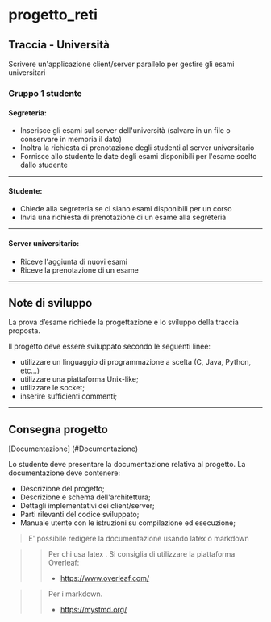 # progetto_reti

## Traccia - Università

Scrivere un'applicazione client/server parallelo per gestire gli esami universitari

### Gruppo 1 studente

#### Segreteria:

- Inserisce gli esami sul server dell'università (salvare in un file o conservare in
  memoria il dato)
- Inoltra la richiesta di prenotazione degli studenti al server universitario
- Fornisce allo studente le date degli esami disponibili per l'esame scelto dallo
  studente
- ----------------

#### Studente:

- Chiede alla segreteria se ci siano esami disponibili per un corso
- Invia una richiesta di prenotazione di un esame alla segreteria
- ----------------

#### Server universitario:

- Riceve l'aggiunta di nuovi esami
- Riceve la prenotazione di un esame
- ----------------

## Note di sviluppo

La prova d’esame richiede la progettazione e lo sviluppo della traccia proposta.

Il progetto deve essere sviluppato secondo le seguenti linee:

- utilizzare un linguaggio di programmazione a scelta (C, Java, Python, etc...)
- utilizzare una piattaforma Unix-like;
- utilizzare le socket;
- inserire sufficienti commenti;
- --
## Consegna progetto
[Documentazione] (#Documentazione)

Lo studente deve presentare la documentazione relativa al progetto. La
documentazione deve contenere:

- Descrizione del progetto;
- Descrizione e schema dell'architettura;
- Dettagli implementativi dei client/server;
- Parti rilevanti del codice sviluppato;
- Manuale utente con le istruzioni su compilazione ed esecuzione;

> E' possibile redigere la documentazione usando latex o markdown

>> Per chi usa latex . Si consiglia di utilizzare la piattaforma Overleaf:
>> - https://www.overleaf.com/

>> Per i markdown.
>>- https://mystmd.org/